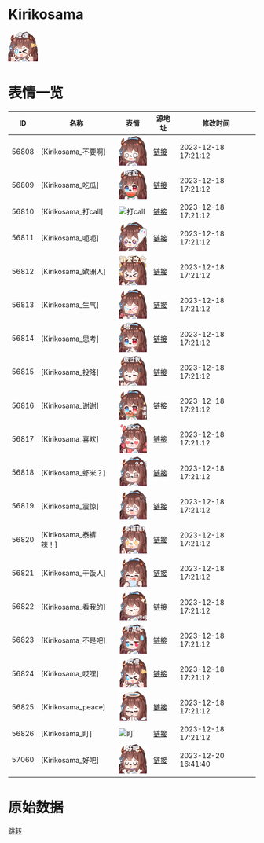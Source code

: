 # Kirikosama

<img src="./cover.png" height="60" alt="cover" />

# 表情一览

|ID|名称|表情|源地址|修改时间|
|----|----|----|----|----|
|56808|[Kirikosama_不要啊]|<img src="./pic/056808_%5BKirikosama_不要啊%5D.png" height="60" alt="不要啊"/>|[链接](https://i0.hdslb.com/bfs/emote/64f289a34ed966fda9a9ab3ed546f49faacc10f1.png)|2023-12-18 17:21:12|
|56809|[Kirikosama_吃瓜]|<img src="./pic/056809_%5BKirikosama_吃瓜%5D.png" height="60" alt="吃瓜"/>|[链接](https://i0.hdslb.com/bfs/emote/79b8bf90b68ab5f503d358481197b2f26a465e8d.png)|2023-12-18 17:21:12|
|56810|[Kirikosama_打call]|<img src="./pic/056810_%5BKirikosama_打call%5D.png" height="60" alt="打call"/>|[链接](https://i0.hdslb.com/bfs/emote/6483431883967b89dbd20b6c548811a7a5eab475.png)|2023-12-18 17:21:12|
|56811|[Kirikosama_呃呃]|<img src="./pic/056811_%5BKirikosama_呃呃%5D.png" height="60" alt="呃呃"/>|[链接](https://i0.hdslb.com/bfs/emote/2f0746400bd842c12fe873056143753b8e6727c9.png)|2023-12-18 17:21:12|
|56812|[Kirikosama_欧洲人]|<img src="./pic/056812_%5BKirikosama_欧洲人%5D.png" height="60" alt="欧洲人"/>|[链接](https://i0.hdslb.com/bfs/emote/c97a2a94402b8776814a964271f74b845065061d.png)|2023-12-18 17:21:12|
|56813|[Kirikosama_生气]|<img src="./pic/056813_%5BKirikosama_生气%5D.png" height="60" alt="生气"/>|[链接](https://i0.hdslb.com/bfs/emote/fac65c2f47474dda71987fa8bc26fc198a631a1e.png)|2023-12-18 17:21:12|
|56814|[Kirikosama_思考]|<img src="./pic/056814_%5BKirikosama_思考%5D.png" height="60" alt="思考"/>|[链接](https://i0.hdslb.com/bfs/emote/a08206340bff5dc728111ec7617c264617ad5379.png)|2023-12-18 17:21:12|
|56815|[Kirikosama_投降]|<img src="./pic/056815_%5BKirikosama_投降%5D.png" height="60" alt="投降"/>|[链接](https://i0.hdslb.com/bfs/emote/2b74dda1f913d9dad7b0b4ab1c6f2992cb648c9e.png)|2023-12-18 17:21:12|
|56816|[Kirikosama_谢谢]|<img src="./pic/056816_%5BKirikosama_谢谢%5D.png" height="60" alt="谢谢"/>|[链接](https://i0.hdslb.com/bfs/emote/5ee211c8453f40f0a26f1df3014deceeefff3c18.png)|2023-12-18 17:21:12|
|56817|[Kirikosama_喜欢]|<img src="./pic/056817_%5BKirikosama_喜欢%5D.png" height="60" alt="喜欢"/>|[链接](https://i0.hdslb.com/bfs/emote/10c327b80a52fd85c7b58dc823c13cfd0d37fa9c.png)|2023-12-18 17:21:12|
|56818|[Kirikosama_虾米？]|<img src="./pic/056818_%5BKirikosama_虾米？%5D.png" height="60" alt="虾米？"/>|[链接](https://i0.hdslb.com/bfs/emote/4887f05972902210768443ea074d9ec7e41554f7.png)|2023-12-18 17:21:12|
|56819|[Kirikosama_震惊]|<img src="./pic/056819_%5BKirikosama_震惊%5D.png" height="60" alt="震惊"/>|[链接](https://i0.hdslb.com/bfs/emote/99ec60a77b9559f6dc7eb23cbe43617b4df0c91e.png)|2023-12-18 17:21:12|
|56820|[Kirikosama_泰裤辣！]|<img src="./pic/056820_%5BKirikosama_泰裤辣！%5D.png" height="60" alt="泰裤辣！"/>|[链接](https://i0.hdslb.com/bfs/emote/58d0c857f99ffbfadf30c57a5633431c7f3fc2d0.png)|2023-12-18 17:21:12|
|56821|[Kirikosama_干饭人]|<img src="./pic/056821_%5BKirikosama_干饭人%5D.png" height="60" alt="干饭人"/>|[链接](https://i0.hdslb.com/bfs/emote/e0ef418738a5f9b05375013cf32978938837fa96.png)|2023-12-18 17:21:12|
|56822|[Kirikosama_看我的]|<img src="./pic/056822_%5BKirikosama_看我的%5D.png" height="60" alt="看我的"/>|[链接](https://i0.hdslb.com/bfs/emote/d0f4aec99b7fece62493aaba3d68298b5c1145ef.png)|2023-12-18 17:21:12|
|56823|[Kirikosama_不是吧]|<img src="./pic/056823_%5BKirikosama_不是吧%5D.png" height="60" alt="不是吧"/>|[链接](https://i0.hdslb.com/bfs/emote/862ec2d78222526fe14ba2dc52d3bc89cd72dc1f.png)|2023-12-18 17:21:12|
|56824|[Kirikosama_哎嘿]|<img src="./pic/056824_%5BKirikosama_哎嘿%5D.png" height="60" alt="哎嘿"/>|[链接](https://i0.hdslb.com/bfs/emote/0d11b1338d1db064208dcce676fc11e5945d202e.png)|2023-12-18 17:21:12|
|56825|[Kirikosama_peace]|<img src="./pic/056825_%5BKirikosama_peace%5D.png" height="60" alt="peace"/>|[链接](https://i0.hdslb.com/bfs/emote/5a9d1333b7e4b1b905d718da32d4a95e3d1756b9.png)|2023-12-18 17:21:12|
|56826|[Kirikosama_盯]|<img src="./pic/056826_%5BKirikosama_盯%5D.png" height="60" alt="盯"/>|[链接](https://i0.hdslb.com/bfs/emote/64698945e7c66268b1c33806280ec684b9d03864.png)|2023-12-18 17:21:12|
|57060|[Kirikosama_好吧]|<img src="./pic/057060_%5BKirikosama_好吧%5D.png" height="60" alt="好吧"/>|[链接](https://i0.hdslb.com/bfs/emote/dbc8e088043757e19b2de828d52505e882d8fcc4.png)|2023-12-20 16:41:40|

# 原始数据

[跳转](./raw.json)

